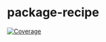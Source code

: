 # package-recipe

[![Coverage](https://therainsofcastamere.github.io/package-recipe/badge.svg)](https://therainsofcastamere.github.io/package-recipe/lcov-report)